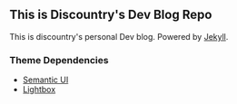 ## This is Discountry's Dev Blog Repo

This is discountry's personal Dev blog. Powered by [Jekyll](https://jekyllrb.com/).

### Theme Dependencies

* [Semantic UI](http://www.semantic-ui.com/)
* [Lightbox](http://lokeshdhakar.com/projects/lightbox2/)
